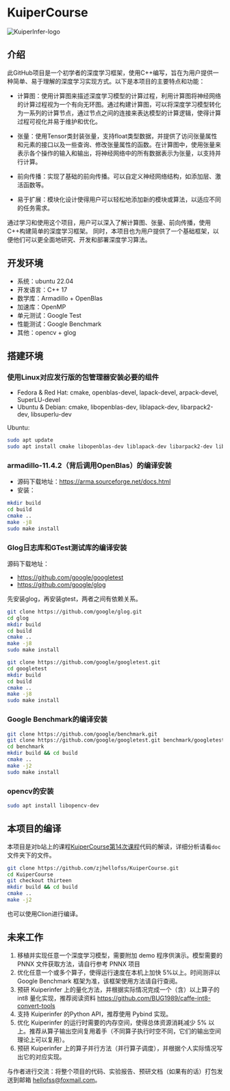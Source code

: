 # KuiperCourse

![KuiperInfer-logo](https://picx.zhimg.com/v2-ba937e1485bdd863a237b42bb1909e9f_1440w.jpg?source=172ae18b)

## 介绍
此GitHub项目是一个初学者的深度学习框架，使用C++编写，旨在为用户提供一种简单、易于理解的深度学习实现方式。以下是本项目的主要特点和功能：

* 计算图：使用计算图来描述深度学习模型的计算过程，利用计算图将神经网络的计算过程视为一个有向无环图。通过构建计算图，可以将深度学习模型转化为一系列的计算节点，通过节点之间的连接来表达模型的计算逻辑，使得计算过程可视化并易于维护和优化。

* 张量：使用Tensor类封装张量，支持float类型数据，并提供了访问张量属性和元素的接口以及一些查询、修改张量属性的函数。在计算图中，使用张量来表示各个操作的输入和输出，将神经网络中的所有数据表示为张量，以支持并行计算。

* 前向传播：实现了基础的前向传播。可以自定义神经网络结构，如添加层、激活函数等。

* 易于扩展：模块化设计使得用户可以轻松地添加新的模块或算法，以适应不同的任务需求。

通过学习和使用这个项目，用户可以深入了解计算图、张量、前向传播，使用C++构建简单的深度学习框架。
同时，本项目也为用户提供了一个基础框架，以便他们可以更全面地研究、开发和部署深度学习算法。


## 开发环境
- 系统：ubuntu 22.04
- 开发语言：C++ 17 
- 数学库：Armadillo + OpenBlas
- 加速库：OpenMP
- 单元测试：Google Test
- 性能测试：Google Benchmark
- 其他：opencv + glog


## 搭建环境

### 使用Linux对应发行版的包管理器安装必要的组件
- Fedora & Red Hat: cmake, openblas-devel, lapack-devel, arpack-devel, SuperLU-devel
- Ubuntu & Debian: cmake, libopenblas-dev, liblapack-dev, libarpack2-dev, libsuperlu-dev

Ubuntu: 
```bash
sudo apt update
sudo apt install cmake libopenblas-dev liblapack-dev libarpack2-dev libsuperlu-dev
```

### armadillo-11.4.2（背后调用OpenBlas）的编译安装
- 源码下载地址：https://arma.sourceforge.net/docs.html
- 安装：
```bash
mkdir build
cd build
cmake ..
make -j8
sudo make install
```

### Glog日志库和GTest测试库的编译安装
源码下载地址：
- https://github.com/google/googletest
- https://github.com/google/glog

先安装glog，再安装gtest，两者之间有依赖关系。
```bash
git clone https://github.com/google/glog.git
cd glog
mkdir build
cd build
cmake ..
make -j8
sudo make install
```

```bash
git clone https://github.com/google/googletest.git
cd googletest
mkdir build
cd build
cmake ..
make -j8
sudo make install
```

### Google Benchmark的编译安装
```bash
git clone https://github.com/google/benchmark.git
git clone https://github.com/google/googletest.git benchmark/googletest
cd benchmark
mkdir build && cd build
cmake ..
make -j2
sudo make install
```

### opencv的安装
```bash
sudo apt install libopencv-dev
```


## 本项目的编译
本项目是对b站上的课程[KuiperCourse第14次课程](https://www.bilibili.com/video/BV1xs4y1J7t2/)代码的解读，详细分析请看`doc`文件夹下的文件。

```bash
git clone https://github.com/zjhellofss/KuiperCourse.git
cd KuiperCourse
git checkout thirteen
mkdir build && cd build
cmake ..
make -j2
```

也可以使用Clion进行编译。


## 未来工作
1. 移植并实现任意一个深度学习模型，需要附加 demo 程序供演示。模型需要的 PNNX 文件获取方法，请自行参考 PNNX 项目
2. 优化任意一个或多个算子，使得运行速度在本机上加快 5%以上。时间测评以 Google Benchmark 框架为准，该框架使用方法请自行查阅。
3. 预研 Kuiperinfer 上的量化方法，并根据实际情况完成一个（含）以上算子的 int8 量化实现，推荐阅读资料 https://github.com/BUG1989/caffe-int8-convert-tools
4. 支持 Kuiperinfer 的Python API，推荐使用 Pybind 实现。
5. 优化 Kuiperinfer 的运行时需要的内存空间，使得总体资源消耗减少 5% 以上。推荐从算子输出空间复用着手（不同算子执行时空不同，它们的输出空间理论上可以复用）。
6. 预研 Kuiperinfer 上的算子并行方法（并行算子调度），并根据个人实际情况写出它的对应实现。


与作者进行交流：将整个项目的代码、实验报告、预研文档（如果有的话）打包发送到邮箱 hellofss@foxmail.com。

